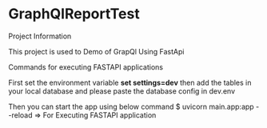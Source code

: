 # GraphQlReportTest
Project Information

This project is used to Demo of GrapQl Using FastApi


Commands for executing FASTAPI applications

First set the environment variable
**set settings=dev**
then add the tables in your local database
and please paste the database config in dev.env

Then you can start the app using below command
$ uvicorn main.app:app --reload   => For Executing FASTAPI application
